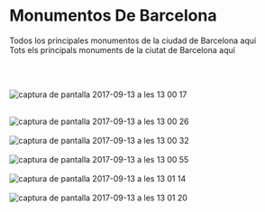 <h1>Monumentos De Barcelona</h1>
Todos los principales monumentos de la ciudad de Barcelona aquí <br>
Tots els principals monuments de la ciutat de Barcelona aquí 

<br><br>

![captura de pantalla 2017-09-13 a les 13 00 17](https://user-images.githubusercontent.com/26334453/30376325-cb4a9e1e-9883-11e7-8683-ad0c35ca7bdc.png)
<br><br>

![captura de pantalla 2017-09-13 a les 13 00 26](https://user-images.githubusercontent.com/26334453/30376327-ccb3751e-9883-11e7-8eab-f244ae7c4bc3.png)
<br><br>
![captura de pantalla 2017-09-13 a les 13 00 32](https://user-images.githubusercontent.com/26334453/30376328-cdd7549c-9883-11e7-93ac-be9041337a61.png)
<br><br>
![captura de pantalla 2017-09-13 a les 13 00 55](https://user-images.githubusercontent.com/26334453/30376330-cf3cd848-9883-11e7-99b2-e69d569d8613.png)
<br><br>
![captura de pantalla 2017-09-13 a les 13 01 14](https://user-images.githubusercontent.com/26334453/30376335-d111131e-9883-11e7-8dc8-f13f327b7224.png)
<br><br>
![captura de pantalla 2017-09-13 a les 13 01 20](https://user-images.githubusercontent.com/26334453/30376337-d20072ec-9883-11e7-9dfd-516e308ad7eb.png)
